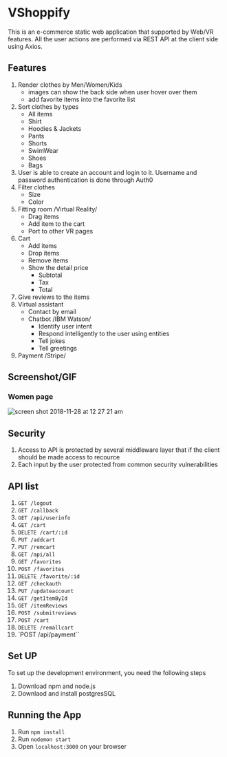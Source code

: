 # VShoppify
This is an e-commerce static web application that supported by Web/VR features. All the user actions are performed via REST API at the client side using Axios.

## Features
1. Render clothes by Men/Women/Kids
    * images can show the back side when user hover over them
    * add favorite items into the favorite list
2. Sort clothes by types
    * All items
    * Shirt
    * Hoodies & Jackets
    * Pants 
    * Shorts
    * SwimWear
    * Shoes
    * Bags
3. User is able to create an account and login to it. Username and password authentication is done through Auth0
4. Filter clothes 
    * Size
    * Color
5. Fitting room /Virtual Reality/
    * Drag items
    * Add item to the cart
    * Port to other VR pages
6. Cart
    * Add items
    * Drop items
    * Remove items
    * Show the detail price
      * Subtotal
      * Tax
      * Total
7. Give reviews to the items
8. Virtual assistant
    * Contact by email
    * Chatbot /IBM Watson/
      * Identify user intent
      * Respond intelligently to the user using entities
      * Tell jokes
      * Tell greetings
9. Payment /Stripe/
## Screenshot/GIF
### Women page

![screen shot 2018-11-28 at 12 27 21 am](https://user-images.githubusercontent.com/24214152/49138592-71a50a80-f2a4-11e8-8b4d-338e2dfce833.png)

## Security
  1. Access to API is protected by several middleware layer that if the client should be made access to recource
  2. Each input by the user protected from common security vulnerabilities
## API list
  1. `GET /logout`
  2. `GET /callback`
  3. `GET /api/userinfo`
  4. `GET /cart`
  5. `DELETE /cart/:id`
  6. `PUT /addcart`
  7. `PUT /remcart`
  8. `GET /api/all`
  9. `GET /favorites`
  10. `POST /favorites`
  11. `DELETE /favorite/:id`
  12. `GET /checkauth`
  13. `PUT /updateaccount`
  14. `GET /getItemById`
  15. `GET /itemReviews`
  16. `POST /submitreviews`
  17. `POST /cart`
  18. `DELETE /remallcart`
  19. `POST /api/payment``
## Set UP
To set up the development environment, you need the following steps
  1. Download npm and node.js
  2. Downlaod and install postgresSQL
## Running the App
  1. Run `npm install`
  2. Run `nodemon start`
  3. Open `localhost:3000` on your browser
